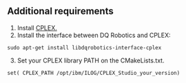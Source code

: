## Additional requirements

1. Install [CPLEX.](https://www.ibm.com/products/ilog-cplex-optimization-studio)
2. Install the interface between DQ Robotics and CPLEX:

```shell
sudo apt-get install libdqrobotics-interface-cplex
```

3. Set your CPLEX library PATH on the CMakeLists.txt. 

```txt
set( CPLEX_PATH /opt/ibm/ILOG/CPLEX_Studio_your_version)
```
